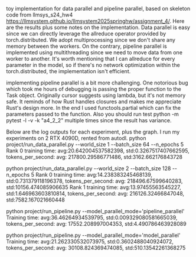toy implementation for data parallel and pipeline parallel, based on skeleton code from llmsys_s24_hw4 https://llmsystem.github.io/llmsystem2025springhw/assignment_4/. Here are the results plus some notes on the implementation.
Data parallel is easy since we can directly leverage the allreduce operator provided by torch.distributed. We adopt multiprocessing since we don't share any memory between the workers. On the contrary, pipeline parallel is implemented using multithreading since we need to move data from one worker to another. It's worth mentioning that I can allreduce for every parameter in the model, so if there's no network optimization within the torch.distributed, the implementation isn't efficient.

implementing pipeline parallel is a bit more challenging. One notorious bug which took me hours of debugging is passing the proper function to the Task object. Originally cursor suggests using lambda, but it's not memory safe. It reminds of how Rust handles closures and makes me appreciate Rust's design more. In the end I used functools.partial which can fix the parameters passed to the function. Also you should run test python -m pytest -l -v -k "a4_2_2" multiple times since the result has variance.

Below are the log outputs for each experiment, plus the graph. I run my experiments on 2 RTX 4090D, rented from autodl.
python project/run_data_parallel.py --world_size 1 --batch_size 64 --n_epochs 5
Rank 0 training time: avg:20.642004537582398, std:0.3267517407662595,         tokens_per_second: avg: 217800.29586771486, std:3162.662176843728

python project/run_data_parallel.py --world_size 2 --batch_size 128 --n_epochs 5
Rank 0 training time: avg:14.238383245468139, std:0.731379118196378,         tokens_per_second: avg: 218496.67599640283, std:10156.474085906635
Rank 1 training time: avg:13.97455563545227, std:1.646963603810814,         tokens_per_second: avg: 216126.32466847048, std:7582.167021660448

python project/run_pipeline.py --model_parallel_mode='pipeline_parallel'
Training time: avg:36.46264934539795, std:0.009329080581665039,         tokens_per_second: avg: 17552.208997004353, std:4.490786463928089

python project/run_pipeline.py --model_parallel_mode='model_parallel'
Training time: avg:21.262330532073975, std:0.3602488040924072,         tokens_per_second: avg: 30108.824369474085, std:510.13542261368275